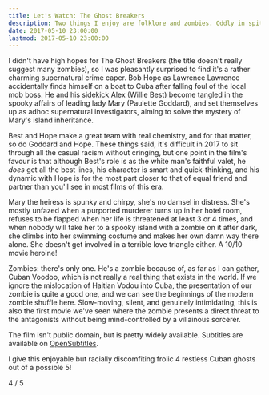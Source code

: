 ```yaml
---
title: Let's Watch: The Ghost Breakers
description: Two things I enjoy are folklore and zombies. Oddly in spite of the latter I've never been much of a movie fan; being deaf means I'm obliged to use subtitles and since I'm reading anyway, why not just read a book? But I am interested in the origins of the zombies we know and love today, so since it's Zombie Awareness Month, I've decided to embark on a journey of cinematic discovery, if you will, a zomboddysey, of the zombie canon in cinematic history. So let's watch The Ghost Breakers!
date: 2017-05-10 23:00:00
lastmod: 2017-05-10 23:00:00
---
```


I didn't have high hopes for The Ghost Breakers (the title doesn't really suggest many zombies), so I was pleasantly surprised to find it's a rather charming supernatural crime caper. Bob Hope as Lawrence Lawrence accidentally finds himself on a boat to Cuba after falling foul of the local mob boss. He and his sidekick Alex (Willie Best) become tangled in the spooky affairs of leading lady Mary (Paulette Goddard), and set themselves up as adhoc supernatural investigators, aiming to solve the mystery of Mary's island inheritance.

Best and Hope make a great team with real chemistry, and for that matter, so do Goddard and Hope. These things said, it's difficult in 2017 to sit through all the casual racism without cringing, but one point in the film's favour is that although Best's role is as the white man's faithful valet, he _does_ get all the best lines, his character is smart and quick-thinking, and his dynamic with Hope is for the most part closer to that of equal friend and partner than you'll see in most films of this era. 

Mary the heiress is spunky and chirpy, she's no damsel in distress. She's mostly unfazed when a purported murderer turns up in her hotel room, refuses to be flapped when her life is threatened at least 3 or 4 times, and when nobody will take her to a spooky island with a zombie on it after dark, she climbs into her swimming costume and makes her own damn way there alone. She doesn't get involved in a terrible love triangle either. A 10/10 movie heroine!

Zombies: there's only one. He's a zombie because of, as far as I can gather, Cuban Voodoo, which is not really a real thing that exists in the world. If we ignore the mislocation of Haitian Vodou into Cuba, the presentation of our zombie is quite a good one, and we can see the beginnings of the modern zombie shuffle here. Slow-moving, silent, and genuinely intimidating, this is also the first movie we've seen where the zombie presents a direct threat to the antagonists without being mind-controlled by a villainous sorcerer. 

The film isn't public domain, but is pretty widely available. Subtitles are available on [OpenSubtitles](https://www.opensubtitles.org/en/search/imdbid-32520/sublanguageid-all/moviename-the%20ghost%20breakers).

I give this enjoyable but racially discomfiting frolic 4 restless Cuban ghosts out of a possible 5!

<div class="zombie-stars four-of-five">4 / 5</div>
